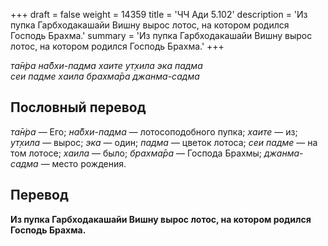 +++
draft = false
weight = 14359
title = 'ЧЧ Ади 5.102'
description = 'Из пупка Гарбходакашайи Вишну вырос лотос, на котором родился Господь Брахма.'
summary = 'Из пупка Гарбходакашайи Вишну вырос лотос, на котором родился Господь Брахма.'
+++

_та̄н̇ра на̄бхи-падма хаите ут̣хила эка падма  
сеи падме хаила брахма̄ра джанма-садма_

## Пословный перевод

_та̄н̇ра_ — Его; _на̄бхи_\-_падма_ — лотосоподобного пупка; _хаите_ — из; _ут̣хила_ — вырос; _эка_ — один; _падма_ — цветок лотоса; _сеи_ _падме_ — на том лотосе; _хаила_ — было; _брахма̄ра_ — Господа Брахмы; _джанма_\-_садма_ — место рождения.

## Перевод

**Из пупка Гарбходакашайи Вишну вырос лотос, на котором родился Господь Брахма.**
